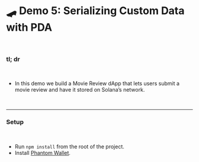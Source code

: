 # 🛹 Demo 5: Serializing Custom Data with PDA


<br>

### tl; dr

<br>


* In this demo we build a Movie Review dApp that lets users submit a movie review and have it stored on Solana’s network. 

<br>

---

### Setup

<br>

* Run `npm install` from the root of the project.
* Install [Phantom Wallet](https://phantom.app/).



<br>
